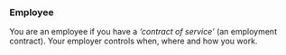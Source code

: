 ###  **Employee**

You are an employee if you have a _‘contract of service’_ (an employment
contract). Your employer controls when, where and how you work.
